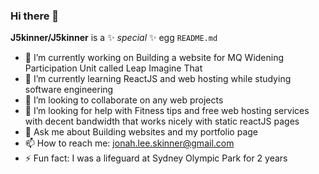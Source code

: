 ### Hi there 👋


**J5kinner/J5kinner** is a ✨ _special_ ✨ egg `README.md` 

- 🔭 I’m currently working on Building a website for MQ Widening Participation Unit called Leap Imagine That
- 🌱 I’m currently learning ReactJS and web hosting while studying software engineering 
- 👯 I’m looking to collaborate on any web projects
- 🤔 I’m looking for help with Fitness tips and free web hosting services with decent bandwidth that works nicely with static reactJS pages
- 💬 Ask me about Building websites and my portfolio page
- 📫 How to reach me: jonah.lee.skinner@gmail.com
- ⚡ Fun fact: I was a lifeguard at Sydney Olympic Park for 2 years 

